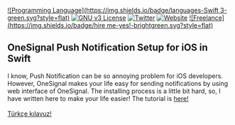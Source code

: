 [![Programming Language](https://img.shields.io/badge/languages-Swift 3-green.svg?style=flat)](#)
[![GNU v3 License](https://img.shields.io/badge/license-GNU-yellow.svg?style=flat)](http://choosealicense.com/licenses/gpl-3.0/)
[![Twitter](https://img.shields.io/badge/twitter-@BatuhanKok-blue.svg?style=flat)](http://twitter.com/BatuhanKok)
[![Website](https://img.shields.io/badge/website-batuhan.me-lightgrey.svg?style=flat)](http://batuhan.me)
[![Freelance](https://img.shields.io/badge/hire me-yes!-brightgreen.svg?style=flat)](http://batuhan.me/contact)


## OneSignal Push Notification Setup for iOS in Swift
I know, Push Notification can be so annoying problem for iOS developers. However, OneSignal makes your life easy for sending notifications by using web interface of OneSignal. The installing process is a little bit hard, so, I have written here to make your life easier! The tutorial is <a href="http://batuhan.me/onesignal-push-notification-ios/">here!</a> <br /><br />
<a href="http://batuhan.me/onesignal-push-notification-ios/tr.html">Türkçe kılavuz!</a>